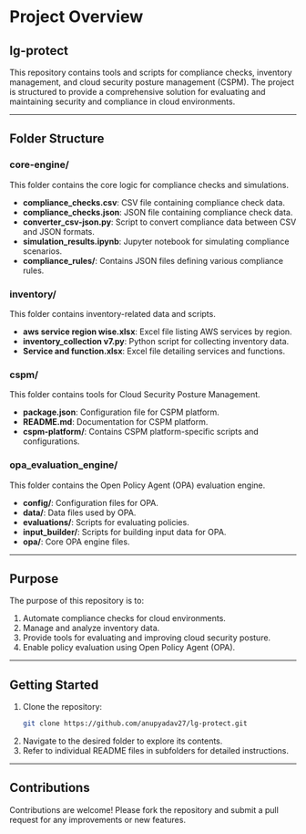 # Project Overview

## lg-protect

This repository contains tools and scripts for compliance checks, inventory management, and cloud security posture management (CSPM). The project is structured to provide a comprehensive solution for evaluating and maintaining security and compliance in cloud environments.

---

## Folder Structure

### core-engine/
This folder contains the core logic for compliance checks and simulations.
- **compliance_checks.csv**: CSV file containing compliance check data.
- **compliance_checks.json**: JSON file containing compliance check data.
- **converter_csv-json.py**: Script to convert compliance data between CSV and JSON formats.
- **simulation_results.ipynb**: Jupyter notebook for simulating compliance scenarios.
- **compliance_rules/**: Contains JSON files defining various compliance rules.

### inventory/
This folder contains inventory-related data and scripts.
- **aws service region wise.xlsx**: Excel file listing AWS services by region.
- **inventory_collection v7.py**: Python script for collecting inventory data.
- **Service and function.xlsx**: Excel file detailing services and functions.

### cspm/
This folder contains tools for Cloud Security Posture Management.
- **package.json**: Configuration file for CSPM platform.
- **README.md**: Documentation for CSPM platform.
- **cspm-platform/**: Contains CSPM platform-specific scripts and configurations.

### opa_evaluation_engine/
This folder contains the Open Policy Agent (OPA) evaluation engine.
- **config/**: Configuration files for OPA.
- **data/**: Data files used by OPA.
- **evaluations/**: Scripts for evaluating policies.
- **input_builder/**: Scripts for building input data for OPA.
- **opa/**: Core OPA engine files.

---

## Purpose

The purpose of this repository is to:
1. Automate compliance checks for cloud environments.
2. Manage and analyze inventory data.
3. Provide tools for evaluating and improving cloud security posture.
4. Enable policy evaluation using Open Policy Agent (OPA).

---

## Getting Started

1. Clone the repository:
   ```bash
   git clone https://github.com/anupyadav27/lg-protect.git
   ```
2. Navigate to the desired folder to explore its contents.
3. Refer to individual README files in subfolders for detailed instructions.

---

## Contributions

Contributions are welcome! Please fork the repository and submit a pull request for any improvements or new features.